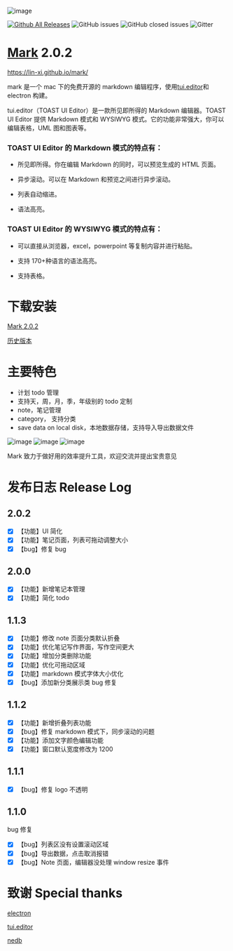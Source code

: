 ![image](./pages/logo-small.png)

[![Github All Releases](https://img.shields.io/github/downloads/lin-xi/mark/total.svg)](https://github.com/lin-xi/mark/releases)
![GitHub issues](https://img.shields.io/github/issues/lin-xi/mark.svg)
![GitHub closed issues](https://img.shields.io/github/issues-closed/lin-xi/mark.svg)
![Gitter](https://img.shields.io/gitter/room/lin-xi/mark.svg)

# [Mark](https://lin-xi.github.io/mark/) 2.0.2

https://lin-xi.github.io/mark/

mark 是一个 mac 下的免费开源的 markdown 编辑程序，使用[tui.editor](https://nhnent.github.io/tui.editor/)和 electron 构建。

tui.editor（TOAST UI Editor）是一款所见即所得的 Markdown 编辑器。TOAST UI Editor 提供 Markdown 模式和 WYSIWYG 模式。它的功能非常强大，你可以编辑表格，UML 图和图表等。

### TOAST UI Editor 的 Markdown 模式的特点有：

- 所见即所得。你在编辑 Markdown 的同时，可以预览生成的 HTML 页面。

- 异步滚动。可以在 Markdown 和预览之间进行异步滚动。

- 列表自动缩进。

- 语法高亮。

### TOAST UI Editor 的 WYSIWYG 模式的特点有：

- 可以直接从浏览器，excel，powerpoint 等复制内容并进行粘贴。

- 支持 170+种语言的语法高亮。

- 支持表格。

# 下载安装

[Mark 2.0.2](https://github.com/lin-xi/mark/releases/download/2.0.2/Mark-2.0.2.dmg_02.zip)

[历史版本](https://github.com/lin-xi/mark/releases)

# 主要特色

- 计划 todo 管理
- 支持天，周，月，季，年级别的 todo 定制
- note，笔记管理
- category， 支持分类
- save data on local disk，本地数据存储，支持导入导出数据文件

![image](./pages/screen-shot.png)
![image](./pages/screen-shot2.png)
![image](./pages/screen-shot3.png)

Mark 致力于做好用的效率提升工具，欢迎交流并提出宝贵意见

# 发布日志 Release Log

## 2.0.2

- [x] 【功能】UI 简化
- [x] 【功能】笔记页面，列表可拖动调整大小
- [x] 【bug】修复 bug

## 2.0.0

- [x] 【功能】新增笔记本管理
- [x] 【功能】简化 todo

## 1.1.3

- [x] 【功能】修改 note 页面分类默认折叠
- [x] 【功能】优化笔记写作界面，写作空间更大
- [x] 【功能】增加分类删除功能
- [x] 【功能】优化可拖动区域
- [x] 【功能】markdown 模式字体大小优化
- [x] 【bug】添加新分类展示类 bug 修复

## 1.1.2

- [x] 【功能】新增折叠列表功能
- [x] 【bug】修复 markdown 模式下，同步滚动的问题
- [x] 【功能】添加文字颜色编辑功能
- [x] 【功能】窗口默认宽度修改为 1200

## 1.1.1

- [x] 【bug】修复 logo 不透明

## 1.1.0

bug 修复

- [x] 【bug】列表区没有设置滚动区域
- [x] 【bug】导出数据，点击取消报错
- [x] 【bug】Note 页面，编辑器没处理 window resize 事件

# 致谢 Special thanks

[electron](https://github.com/electron/electron)

[tui.editor](https://github.com/nhnent/tui.editor)

[nedb](https://github.com/louischatriot/nedb)
